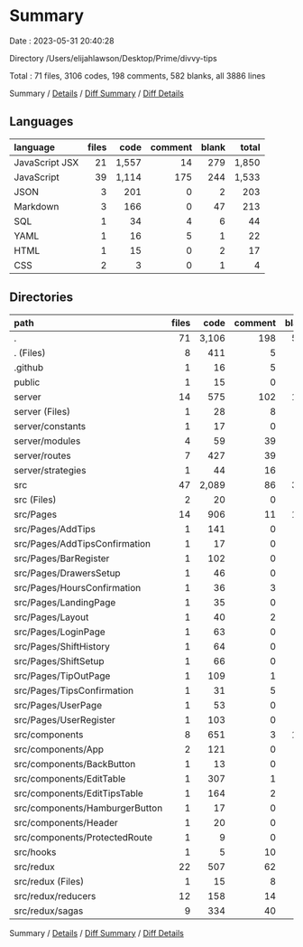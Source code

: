 # Summary

Date : 2023-05-31 20:40:28

Directory /Users/elijahlawson/Desktop/Prime/divvy-tips

Total : 71 files,  3106 codes, 198 comments, 582 blanks, all 3886 lines

Summary / [Details](details.md) / [Diff Summary](diff.md) / [Diff Details](diff-details.md)

## Languages
| language | files | code | comment | blank | total |
| :--- | ---: | ---: | ---: | ---: | ---: |
| JavaScript JSX | 21 | 1,557 | 14 | 279 | 1,850 |
| JavaScript | 39 | 1,114 | 175 | 244 | 1,533 |
| JSON | 3 | 201 | 0 | 2 | 203 |
| Markdown | 3 | 166 | 0 | 47 | 213 |
| SQL | 1 | 34 | 4 | 6 | 44 |
| YAML | 1 | 16 | 5 | 1 | 22 |
| HTML | 1 | 15 | 0 | 2 | 17 |
| CSS | 2 | 3 | 0 | 1 | 4 |

## Directories
| path | files | code | comment | blank | total |
| :--- | ---: | ---: | ---: | ---: | ---: |
| . | 71 | 3,106 | 198 | 582 | 3,886 |
| . (Files) | 8 | 411 | 5 | 57 | 473 |
| .github | 1 | 16 | 5 | 1 | 22 |
| public | 1 | 15 | 0 | 2 | 17 |
| server | 14 | 575 | 102 | 137 | 814 |
| server (Files) | 1 | 28 | 8 | 11 | 47 |
| server/constants | 1 | 17 | 0 | 7 | 24 |
| server/modules | 4 | 59 | 39 | 18 | 116 |
| server/routes | 7 | 427 | 39 | 95 | 561 |
| server/strategies | 1 | 44 | 16 | 6 | 66 |
| src | 47 | 2,089 | 86 | 385 | 2,560 |
| src (Files) | 2 | 20 | 0 | 4 | 24 |
| src/Pages | 14 | 906 | 11 | 178 | 1,095 |
| src/Pages/AddTips | 1 | 141 | 0 | 22 | 163 |
| src/Pages/AddTipsConfirmation | 1 | 17 | 0 | 5 | 22 |
| src/Pages/BarRegister | 1 | 102 | 0 | 9 | 111 |
| src/Pages/DrawersSetup | 1 | 46 | 0 | 12 | 58 |
| src/Pages/HoursConfirmation | 1 | 36 | 3 | 14 | 53 |
| src/Pages/LandingPage | 1 | 35 | 0 | 11 | 46 |
| src/Pages/Layout | 1 | 40 | 2 | 7 | 49 |
| src/Pages/LoginPage | 1 | 63 | 0 | 6 | 69 |
| src/Pages/ShiftHistory | 1 | 64 | 0 | 12 | 76 |
| src/Pages/ShiftSetup | 1 | 66 | 0 | 14 | 80 |
| src/Pages/TipOutPage | 1 | 109 | 1 | 24 | 134 |
| src/Pages/TipsConfirmation | 1 | 31 | 5 | 13 | 49 |
| src/Pages/UserPage | 1 | 53 | 0 | 11 | 64 |
| src/Pages/UserRegister | 1 | 103 | 0 | 18 | 121 |
| src/components | 8 | 651 | 3 | 102 | 756 |
| src/components/App | 2 | 121 | 0 | 11 | 132 |
| src/components/BackButton | 1 | 13 | 0 | 5 | 18 |
| src/components/EditTable | 1 | 307 | 1 | 47 | 355 |
| src/components/EditTipsTable | 1 | 164 | 2 | 29 | 195 |
| src/components/HamburgerButton | 1 | 17 | 0 | 5 | 22 |
| src/components/Header | 1 | 20 | 0 | 4 | 24 |
| src/components/ProtectedRoute | 1 | 9 | 0 | 1 | 10 |
| src/hooks | 1 | 5 | 10 | 6 | 21 |
| src/redux | 22 | 507 | 62 | 95 | 664 |
| src/redux (Files) | 1 | 15 | 8 | 6 | 29 |
| src/redux/reducers | 12 | 158 | 14 | 19 | 191 |
| src/redux/sagas | 9 | 334 | 40 | 70 | 444 |

Summary / [Details](details.md) / [Diff Summary](diff.md) / [Diff Details](diff-details.md)